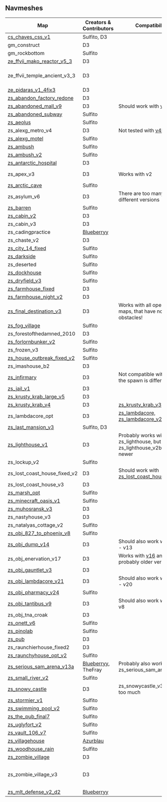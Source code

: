 ## Navmeshes

| Map | Creators & Contributors | Compatibility | Comment
| --- | ----------------------- | ------------- | -------
| [cs_chaves_css_v1](https://gamebanana.com/maps/download/55591) | Sulfito, D3
| gm_construct | D3
| gm_rockbottom | Sulfito
| [ze_ffvii_mako_reactor_v5_3](https://gamebanana.com/maps/143887) | D3
| ze_ffvii_temple_ancient_v3_3 | D3 | | Map is not winnable in normal ZS
| [ze_pidaras_v1_4fix3](https://steamcommunity.com/sharedfiles/filedetails/?id=1083196334) | D3
| [zs_abandon_factory_redone](https://steamcommunity.com/sharedfiles/filedetails/?id=368952915) | D3
| [zs_abandoned_mall_v9](https://steamcommunity.com/sharedfiles/filedetails/?id=1084464522) | D3 | Should work with [v10](https://steamcommunity.com/sharedfiles/filedetails/?id=620319122)
| [zs_abandoned_subway](https://steamcommunity.com/sharedfiles/filedetails/?id=313489911) | Sulfito
| [zs_aeolus](https://steamcommunity.com/sharedfiles/filedetails/?id=664403790) | Sulfito
| zs_alexg_metro_v4 | D3 | Not tested with [v4b](https://steamcommunity.com/sharedfiles/filedetails/?id=1123241382)
| [zs_alexg_motel](https://steamcommunity.com/sharedfiles/filedetails/?id=603145540) | Sulfito
| [zs_ambush](https://steamcommunity.com/sharedfiles/filedetails/?id=183439047) | Sulfito
| [zs_ambush_v2](https://steamcommunity.com/sharedfiles/filedetails/?id=181039035) | Sulfito
| [zs_antarctic_hospital](https://steamcommunity.com/workshop/filedetails/?id=332228832) | D3
| zs_apex_v3 | D3 | Works with v2 | Map not released yet
| [zs_arctic_cave](https://steamcommunity.com/sharedfiles/filedetails/?id=431856764) | Sulfito
| zs_asylum_v6 | D3 | There are too many different versions
| [zs_barren](https://steamcommunity.com/sharedfiles/filedetails/?id=181159944) | Sulfito
| [zs_cabin_v2](https://steamcommunity.com/sharedfiles/filedetails/?id=266230437) | D3
| zs_cabin_v3 | D3
| zs_cadingpractice | [Blueberryy](https://github.com/Blueberryy)
| zs_chaste_v2 | D3 | | Not tested yet
| [zs_city_14_fixed](https://steamcommunity.com/sharedfiles/filedetails/?id=270224423) | Sulfito
| [zs_darkside](https://steamcommunity.com/sharedfiles/filedetails/?id=325848556) | Sulfito
| zs_deserted | Sulfito
| [zs_dockhouse](https://steamcommunity.com/sharedfiles/filedetails/?id=302261460) | Sulfito
| [zs_dryfield_v3](https://steamcommunity.com/sharedfiles/filedetails/?id=199261089) | Sulfito
| [zs_farmhouse_fixed](https://steamcommunity.com/sharedfiles/filedetails/?id=183438832) | D3
| [zs_farmhouse_night_v2](https://steamcommunity.com/sharedfiles/filedetails/?id=1510172478) | D3
| [zs_final_destination_v3](https://garrysmods.org/download/11146/zs-final-destination-v3zip) | D3 | Works with all open space maps, that have no obstacles! | Most complex navmesh ever done!
| [zs_fog_village](https://steamcommunity.com/sharedfiles/filedetails/?id=267812008) | Sulfito
| zs_forestofthedamned_2010 | D3
| [zs_forlornbunker_v2](https://steamcommunity.com/sharedfiles/filedetails/?id=908006837) | Sulfito
| zs_frozen_v3 | Sulfito
| [zs_house_outbreak_fixed_v2](https://steamcommunity.com/sharedfiles/filedetails/?id=183438748) | Sulfito
| zs_imashouse_b2 | D3
| [zs_infirmary](https://steamcommunity.com/sharedfiles/filedetails/?id=180922335) | D3 | Not compatible with v2, as the spawn is different |
| [zs_jail_v1](https://steamcommunity.com/sharedfiles/filedetails/?id=240000774) | D3
| [zs_krusty_krab_large_v5](https://steamcommunity.com/sharedfiles/filedetails/?id=645191518) | D3
| [zs_krusty_krab_v4](https://garrysmods.org/download/7190/zs-krusty-krab-v4zip) | D3 | [zs_krusty_krab_v3](https://garrysmods.org/download/1935/zs-krusty-krab-v3zip)
| zs_lambdacore_opt | D3 | [zs_lambdacore, zs_lambdacore_v2](https://steamcommunity.com/sharedfiles/filedetails/?id=1327541254)
| [zs_last_mansion_v3](https://steamcommunity.com/sharedfiles/filedetails/?id=428782656) | Sulfito, D3
| [zs_lighthouse_v1](https://steamcommunity.com/sharedfiles/filedetails/?id=180853396) | D3 | Probably works with zs_lighthouse, but not with zs_lighthouse_v2b1 and newer
| zs_lockup_v2 | Sulfito
| zs_lost_coast_house_fixed_v2 | D3 | Should work with [zs_lost_coast_house_v2](https://garrysmods.org/download/9841/zs-lost-coast-house-v2) too
| zs_lost_coast_house_v3 | D3
| [zs_marsh_opt](https://steamcommunity.com/sharedfiles/filedetails/?id=129979142) | Sulfito
| [zs_minecraft_oasis_v1](https://steamcommunity.com/sharedfiles/filedetails/?id=530017496) | Sulfito
| [zs_muhosransk_v3](https://steamcommunity.com/sharedfiles/filedetails/?id=659670860) | D3
| zs_nastyhouse_v3 | D3
| zs_natalyas_cottage_v2 | Sulfito
| [zs_obj_827_to_phoenix_v8](https://steamcommunity.com/sharedfiles/filedetails/?id=586931772) | Sulfito
| [zs_obj_dump_v14](https://steamcommunity.com/sharedfiles/filedetails/?id=112595416) | D3 | Should also work with v10 - v13 |
| zs_obj_enervation_v17 | D3 | Works with [v16](https://steamcommunity.com/sharedfiles/filedetails/?id=812163491) and probably older versions
| [zs_obj_gauntlet_v3](https://steamcommunity.com/sharedfiles/filedetails/?id=129036224) | D3
| [zs_obj_lambdacore_v21](https://steamcommunity.com/sharedfiles/filedetails/?id=644445805) | D3 | Should also work with v17 - v20
| [zs_obj_pharmacy_v24](https://steamcommunity.com/sharedfiles/filedetails/?id=1094255438) | Sulfito
| [zs_obj_tantibus_v9](http://zsr.site.nfoservers.com/server/maps/zs_obj_tantibus_v9.bsp.bz2) | D3 | Should also work with v7, v8
| zs_obj_tna_croak | D3
| [zs_onett_v6](https://steamcommunity.com/sharedfiles/filedetails/?id=620613205) | Sulfito
| [zs_pinolab](https://steamcommunity.com/sharedfiles/filedetails/?id=783863075) | Sulfito
| [zs_pub](https://steamcommunity.com/sharedfiles/filedetails/?id=266568628&searchtext=) | D3
| zs_raunchierhouse_fixed2 | D3
| [zs_raunchyhouse_opt_v2](https://steamcommunity.com/sharedfiles/filedetails/?id=183229695) | Sulfito
| [zs_serious_sam_arena_v13a](https://steamcommunity.com/sharedfiles/filedetails/?id=1084439626) | [Blueberryy](https://github.com/Blueberryy), TheFray | Probably also works with zs_serious_sam_arena_v11a
| [zs_small_river_v2](https://steamcommunity.com/sharedfiles/filedetails/?id=775667032) | Sulfito
| [zs_snowy_castle](https://steamcommunity.com/sharedfiles/filedetails/?id=320213706) | D3 | zs_snowycastle_v3 differs too much
| [zs_stormier_v1](https://steamcommunity.com/sharedfiles/filedetails/?id=157194940) | Sulfito
| [zs_swimming_pool_v2](https://steamcommunity.com/sharedfiles/filedetails/?id=154887708) | Sulfito
| [zs_the_pub_final7](https://steamcommunity.com/sharedfiles/filedetails/?id=542535318) | Sulfito
| [zs_uglyfort_v2](https://steamcommunity.com/sharedfiles/filedetails/?id=540775145) | Sulfito
| [zs_vault_106_v7](https://steamcommunity.com/sharedfiles/filedetails/?id=1271717550) | Sulfito
| [zs_villagehouse](https://steamcommunity.com/sharedfiles/filedetails/?id=941065931) | [Azurblau](https://github.com/Azurblau)
| [zs_woodhouse_rain](https://steamcommunity.com/sharedfiles/filedetails/?id=269921567) | Sulfito
| [zs_zombie_village](https://garrysmods.org/download/45814/zs-zombie-villagezip) | D3
| zs_zombie_village_v3 | D3 | | Same as zs_zombie_village, but with a ladder near spawn
| [zs_mlt_defense_v2_d2](https://steamcommunity.com/sharedfiles/filedetails/?id=1191699510) | [Blueberryy](https://github.com/Blueberryy)
